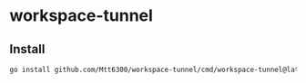 # workspace-tunnel

## Install

```bash
go install github.com/Mtt6300/workspace-tunnel/cmd/workspace-tunnel@latest
```
